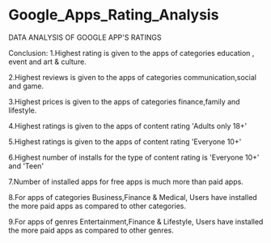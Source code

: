 # Google_Apps_Rating_Analysis
DATA ANALYSIS OF GOOGLE APP'S RATINGS


Conclusion:
1.Highest rating is given to the apps of categories education , event and art & culture.

2.Highest reviews is given to the apps of categories communication,social and game.

3.Highest prices is given to the apps of categories finance,family and lifestyle.

4.Highest ratings is given to the apps of content rating 'Adults only 18+'

5.Highest ratings is given to the apps of content rating 'Everyone 10+'

6.Highest number of installs for the type of content rating is 'Everyone 10+' and 'Teen'

7.Number of installed apps for free apps is much more than paid apps.

8.For apps of categories Business,Finance & Medical, Users have installed the more paid apps as compared to other categories.

9.For apps of genres Entertainment,Finance & Lifestyle, Users have installed the more paid apps as compared to other genres.

